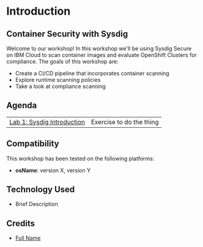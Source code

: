 # Introduction

## Container Security with Sysdig

Welcome to our workshop! In this workshop we'll be using Sysdig Secure on IBM Cloud to scan container images and evaluate OpenShift Clusters for compliance. The goals of this workshop are:

* Create a CI/CD pipeline that incorporates container scanning
* Explore runtime scanning policies
* Take a look at compliance scanning

## Agenda

|  |  |
| :--- | :--- |
| [Lab 1: Sysdig Introduction](lab1/README.md) | Exercise to do the thing |

## Compatibility

This workshop has been tested on the following platforms:

* **osName**: version X, version Y

## Technology Used

* Brief Description

## Credits

* [Full Name](https://github.com/githubid)
